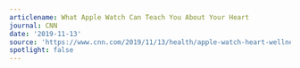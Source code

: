```yaml
---
articlename: What Apple Watch Can Teach You About Your Heart
journal: CNN
date: '2019-11-13'
source: 'https://www.cnn.com/2019/11/13/health/apple-watch-heart-wellness/index.html'
spotlight: false
---
```


